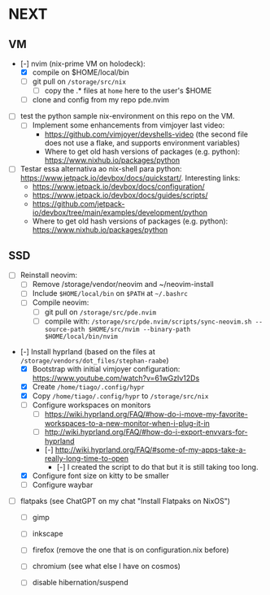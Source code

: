 # NEXT

## VM

- [-] nvim (nix-prime VM on holodeck):
    - [x] compile on $HOME/local/bin
    - [ ] git pull on `/storage/src/nix`
        - [ ] copy the .* files at `home` here to the user's $HOME
    - [ ] clone and config from my repo pde.nvim

- [ ] test the python sample nix-environment on this repo on the VM.
    - [ ] Implement some enhancements from vimjoyer last video:
        - <https://github.com/vimjoyer/devshells-video> (the second file does not use a flake, and supports environment variables)
        - Where to get old hash versions of packages (e.g. python): <https://www.nixhub.io/packages/python>

- [ ] Testar essa alternativa ao nix-shell para python: <https://www.jetpack.io/devbox/docs/quickstart/>. Interesting links:
    - <https://www.jetpack.io/devbox/docs/configuration/>
    - <https://www.jetpack.io/devbox/docs/guides/scripts/>
    - <https://github.com/jetpack-io/devbox/tree/main/examples/development/python>
    - Where to get old hash versions of packages (e.g. python): <https://www.nixhub.io/packages/python>

## SSD

- [ ] Reinstall neovim:
    - [ ] Remove /storage/vendor/neovim and ~/neovim-install
    - [ ] Include `$HOME/local/bin` on `$PATH` at `~/.bashrc`
    - [ ] Compile neovim:
        - [ ] git pull on `/storage/src/pde.nvim`
        - [ ] compile with: `/storage/src/pde.nvim/scripts/sync-neovim.sh --source-path $HOME/src/nvim --binary-path $HOME/local/bin/nvim `

- [-] Install hyprland (based on the files at `/storage/vendors/dot_files/stephan-raabe`)
    - [x] Bootstrap with initial vimjoyer configuration: <https://www.youtube.com/watch?v=61wGzIv12Ds>
    - [x] Create `/home/tiago/.config/hypr`
    - [x] Copy `/home/tiago/.config/hypr` to `/storage/src/nix`
    - [ ] Configure workspaces on monitors
        - [ ] <https://wiki.hyprland.org/FAQ/#how-do-i-move-my-favorite-workspaces-to-a-new-monitor-when-i-plug-it-in>
        - [ ] <http://wiki.hyprland.org/FAQ/#how-do-i-export-envvars-for-hyprland>
        - [-] <http://wiki.hyprland.org/FAQ/#some-of-my-apps-take-a-really-long-time-to-open>
            - [-] I created the script to do that but it is still taking too long.
    - [x] Configure font size on kitty to be smaller
    - [ ] Configure waybar

- [ ] flatpaks (see ChatGPT on my chat "Install Flatpaks on NixOS")
    - [ ] gimp
    - [ ] inkscape
    - [ ] firefox (remove the one that is on configuration.nix before)
    - [ ] chromium
    (see what else I have on cosmos)

    - [ ] disable hibernation/suspend
